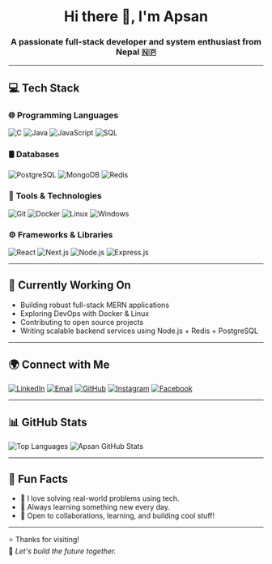 <h1 align="center">Hi there 👋, I'm Apsan</h1>
<h3 align="center">A passionate full-stack developer and system enthusiast from Nepal 🇳🇵</h3>

---

## 💻 Tech Stack

### 🌐 Programming Languages
![C](https://img.shields.io/badge/C-00599C?style=flat-square&logo=c&logoColor=white)
![Java](https://img.shields.io/badge/Java-007396?style=flat-square&logo=java&logoColor=white)
![JavaScript](https://img.shields.io/badge/JavaScript-F7DF1E?style=flat-square&logo=javascript&logoColor=black)
![SQL](https://img.shields.io/badge/SQL-4479A1?style=flat-square&logo=sqlite&logoColor=white)

### 🛢️ Databases
![PostgreSQL](https://img.shields.io/badge/PostgreSQL-4169E1?style=flat-square&logo=postgresql&logoColor=white)
![MongoDB](https://img.shields.io/badge/MongoDB-47A248?style=flat-square&logo=mongodb&logoColor=white)
![Redis](https://img.shields.io/badge/Redis-DC382D?style=flat-square&logo=redis&logoColor=white)

### 🧰 Tools & Technologies
![Git](https://img.shields.io/badge/Git-F05032?style=flat-square&logo=git&logoColor=white)
![Docker](https://img.shields.io/badge/Docker-2496ED?style=flat-square&logo=docker&logoColor=white)
![Linux](https://img.shields.io/badge/Linux-FCC624?style=flat-square&logo=linux&logoColor=black)
![Windows](https://img.shields.io/badge/Windows-0078D6?style=flat-square&logo=windows&logoColor=white)

### ⚙️ Frameworks & Libraries
![React](https://img.shields.io/badge/React-61DAFB?style=flat-square&logo=react&logoColor=black)
![Next.js](https://img.shields.io/badge/Next.js-000000?style=flat-square&logo=nextdotjs&logoColor=white)
![Node.js](https://img.shields.io/badge/Node.js-339933?style=flat-square&logo=nodedotjs&logoColor=white)
![Express.js](https://img.shields.io/badge/Express.js-000000?style=flat-square&logo=express&logoColor=white)

---

## 🧠 Currently Working On

- Building robust full-stack MERN applications
- Exploring DevOps with Docker & Linux
- Contributing to open source projects
- Writing scalable backend services using Node.js + Redis + PostgreSQL

---

## 🌍 Connect with Me

[![LinkedIn](https://img.shields.io/badge/LinkedIn-0077B5?style=flat-square&logo=linkedin&logoColor=white)]([https://www.linkedin.com/in/your-link/](https://www.linkedin.com/in/apsan-neupane-28a6202b1/))
[![Email](https://img.shields.io/badge/Email-D14836?style=flat-square&logo=gmail&logoColor=white)](mailto:apsanneupane345@gmail.com)
[![GitHub](https://img.shields.io/badge/GitHub-100000?style=flat-square&logo=github&logoColor=white)](https://github.com/Apsan12)
[![Instagram](https://img.shields.io/badge/Instagram-E4405F?style=flat-square&logo=instagram&logoColor=white)]((https://www.instagram.com/_apsan_/))
[![Facebook](https://img.shields.io/badge/Facebook-1877F2?style=flat-square&logo=facebook&logoColor=white)]((https://www.facebook.com/apsan.neupane.180/))

---

## 📊 GitHub Stats

![Top Languages](https://github-readme-stats.vercel.app/api/top-langs/?username=your-username&layout=compact&theme=github_dark)
![Apsan GitHub Stats](https://github-readme-stats.vercel.app/api?username=Apsan12&show_icons=true&theme=github_dark)


---

## 🧩 Fun Facts

- 🔭 I love solving real-world problems using tech.
- 🧠 Always learning something new every day.
- 🤝 Open to collaborations, learning, and building cool stuff!

---

⭐️ Thanks for visiting!  
📌 _Let's build the future together._

